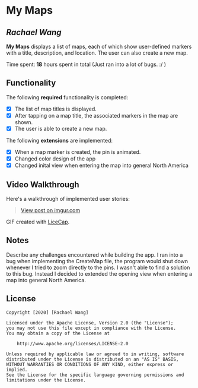 # My Maps 

## *Rachael Wang*

**My Maps** displays a list of maps, each of which show user-defined markers with a title, description, and location. The user can also create a new map. 

Time spent: **18** hours spent in total  (Just ran into a lot of bugs. :/ ) 

## Functionality 

The following **required** functionality is completed:

* [X] The list of map titles is displayed.
* [X] After tapping on a map title, the associated markers in the map are shown.
* [X] The user is able to create a new map.

The following **extensions** are implemented:

* [X] When a map marker is created, the pin is animated.
* [X] Changed color design of the app
* [X] Changed inital view when entering the map into general North America

## Video Walkthrough

Here's a walkthrough of implemented user stories:

<blockquote class="imgur-embed-pub" lang="en" data-id="Vq49JkJ"><a href="https://imgur.com/Vq49JkJ">View post on imgur.com</a></blockquote><script async src="//s.imgur.com/min/embed.js" charset="utf-8"></script>

GIF created with [LiceCap](http://www.cockos.com/licecap/).

## Notes

Describe any challenges encountered while building the app.
I ran into a bug when implementing the CreateMap file, the program would shut down whenever I tried to zoom directly to the pins. I wasn't able to find a solution to this bug. Instead I decided to extended the opening view when entering a map into general North America. 

## License

    Copyright [2020] [Rachael Wang]

    Licensed under the Apache License, Version 2.0 (the "License");
    you may not use this file except in compliance with the License.
    You may obtain a copy of the License at

        http://www.apache.org/licenses/LICENSE-2.0

    Unless required by applicable law or agreed to in writing, software
    distributed under the License is distributed on an "AS IS" BASIS,
    WITHOUT WARRANTIES OR CONDITIONS OF ANY KIND, either express or implied.
    See the License for the specific language governing permissions and
    limitations under the License.
